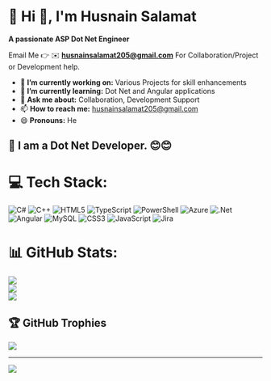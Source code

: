 # 💫 Hi 👋, I'm Husnain Salamat
**A passionate ASP Dot Net Engineer**

Email Me 👉 ✉️ **husnainsalamat205@gmail.com** For Collaboration/Project or Development help. 

- 🔭 **I’m currently working on:** Various Projects for skill enhancements
- 🌱 **I’m currently learning:** Dot Net and Angular applications
- 💬 **Ask me about:** Collaboration, Development Support
- 📫 **How to reach me:** husnainsalamat205@gmail.com
- 😄 **Pronouns:** He

## 🔗 I am a Dot Net Developer. 😊😊
# 💻 Tech Stack:
![C#](https://img.shields.io/badge/c%23-%23239120.svg?style=plastic&logo=csharp&logoColor=white) ![C++](https://img.shields.io/badge/c++-%2300599C.svg?style=plastic&logo=c%2B%2B&logoColor=white) ![HTML5](https://img.shields.io/badge/html5-%23E34F26.svg?style=plastic&logo=html5&logoColor=white) ![TypeScript](https://img.shields.io/badge/typescript-%23007ACC.svg?style=plastic&logo=typescript&logoColor=white) ![PowerShell](https://img.shields.io/badge/PowerShell-%235391FE.svg?style=plastic&logo=powershell&logoColor=white) ![Azure](https://img.shields.io/badge/azure-%230072C6.svg?style=plastic&logo=microsoftazure&logoColor=white) ![.Net](https://img.shields.io/badge/.NET-5C2D91?style=plastic&logo=.net&logoColor=white) ![Angular](https://img.shields.io/badge/angular-%23DD0031.svg?style=plastic&logo=angular&logoColor=white) ![MySQL](https://img.shields.io/badge/mysql-4479A1.svg?style=plastic&logo=mysql&logoColor=white) ![CSS3](https://img.shields.io/badge/css3-%231572B6.svg?style=plastic&logo=css3&logoColor=white) ![JavaScript](https://img.shields.io/badge/javascript-%23323330.svg?style=plastic&logo=javascript&logoColor=%23F7DF1E) ![Jira](https://img.shields.io/badge/jira-%230A0FFF.svg?style=plastic&logo=jira&logoColor=white)
# 📊 GitHub Stats:
![](https://github-readme-stats.vercel.app/api?username=HusnainSalamat&theme=shadow_blue&hide_border=false&include_all_commits=true&count_private=true)<br/>
![](https://nirzak-streak-stats.vercel.app/?user=HusnainSalamat&theme=shadow_blue&hide_border=false)<br/>
![](https://github-readme-stats.vercel.app/api/top-langs/?username=HusnainSalamat&theme=shadow_blue&hide_border=false&include_all_commits=true&count_private=true&layout=compact)

## 🏆 GitHub Trophies
![](https://github-profile-trophy.vercel.app/?username=HusnainSalamat&theme=radical&no-frame=false&no-bg=true&margin-w=4)

---
[![](https://visitcount.itsvg.in/api?id=HusnainSalamat&icon=0&color=1)](https://visitcount.itsvg.in)

<!-- Proudly created with GPRM ( https://gprm.itsvg.in ) -->
